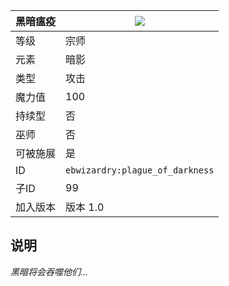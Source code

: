 | 黑暗瘟疫 |![](https://github.com/Electroblob77/Wizardry/blob/1.12.2/src/main/resources/assets/ebwizardry/textures/spells/plague_of_darkness.png)|
|---|---|
| 等级 | 宗师 |
| 元素 | 暗影 |
| 类型 | 攻击 |
| 魔力值 | 100 |
| 持续型 | 否 |
| 巫师 | 否 |
| 可被施展 | 是 |
| ID | `ebwizardry:plague_of_darkness` |
| 子ID | 99 |
| 加入版本 | 版本 1.0 |
## 说明
_黑暗将会吞噬他们..._
